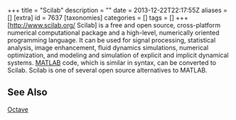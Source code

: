 +++
title = "Scilab"
description = ""
date = 2013-12-22T22:17:55Z
aliases = []
[extra]
id = 7637
[taxonomies]
categories = []
tags = []
+++
[http://www.scilab.org/ Scilab] is a free and open source, cross-platform numerical computational package and a high-level, numerically oriented programming language. It can be used for signal processing, statistical analysis, image enhancement, fluid dynamics simulations, numerical optimization, and modeling and simulation of explicit and implicit dynamical systems. [MATLAB](https://rosettacode.org/wiki/MATLAB) code, which is similar in syntax, can be converted to Scilab. Scilab is one of several open source alternatives to MATLAB.

## See Also
[Octave](https://rosettacode.org/wiki/Octave)
